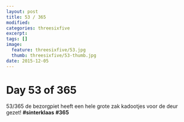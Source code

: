 ```yaml
---
layout: post
title: 53 / 365
modified:
categories: threesixfive
excerpt:
tags: []
image:
  feature: threesixfive/53.jpg
  thumb: threesixfive/53-thumb.jpg
date: 2015-12-05
---
```


# Day 53 of 365

53/365 de bezorgpiet heeft een hele grote zak kadootjes voor de deur gezet! **\#sinterklaas** **\#365**
